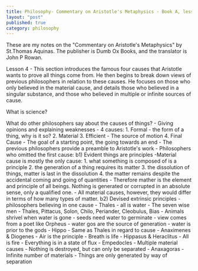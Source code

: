 ```yaml
---
title: Philosophy- Commentary on Aristotle's Metaphysics - Book A, lesson 4
layout: "post"
published: true
category: philosophy
---
```

These are my notes on the "Commentary on Aristotle's Metaphysics" by St.Thomas Aquinas. The publisher is Dumb Ox Books, and the translator is John P Rowan.

Lesson 4 -
 This section introduces the famous four causes that Aristotle wants to prove all things come from. He then begins to break down views of previous philosophers in relation to these causes. He focuses on those who only believed in the material cause, and details those who believed in a singular substance, and those who believed in multiple or infinite sources of cause.  

What is science?

What do other philosophers say about the causes of things?
	- Giving opinions and explaining weaknesses
	  - 4 causes:
	  	1. Formal - the form of a thing, why is it so?
		2. Material
		3. Efficient - The source of motion
		4. Final Cause - The goal of a starting point, the going towards an end
	  - The previous philosophers provide a preamble to Aristotle's work
	  - Philosophers who omitted the first cause:
	    b1) Evident things are principles
			-Material cause is mostly the only cause:
			 1. what something is composed of is a principle
			 2. the generation of a thing requires its matter
			 3. the dissolution of things, matter is last in the dissolution
			 4. the matter remains despite the accidental coming and going of quantities
			- Therefore mather is the element and principle of all beings. Nothing is generated or corrupted in an absolute sense, only a qualified one.
			- All material causes, however, they would differ in terms of how many types of matter.
		b2) Devised extrinsic principles
			- philosophers believing in one cause
			  - Thales - all is water
			  	- The seven wise men - Thales, Pittacus, Solon, Chilo, Periander, Cleobulus, Bias
				- Animals shrivel when water is gone
				- seeds need water to germinate
				- view comes from a poet like Orpheus
					- water gos are the source of generation
					- water is prior to the gods
			  - Hippo - Same as Thales in regard to cause
			  - Anaximenes & Diogenes
			    - Air is the principle
				- Breath is life
			  - Hippasus & Heraclitus
			    - All is fire
				- Everything is in a state of flux
			  - Empedocles
			    - Multiple material causes
				- Nothing is destroyed, but can only be separated
			  - Anaxagoras 
			    - Infinite number of materials
				- Things are only generated by way of separation
			    


